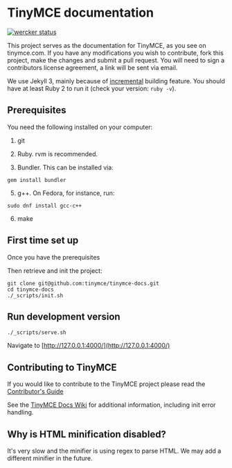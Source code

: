 # TinyMCE documentation

[![wercker status](https://app.wercker.com/status/4d4c743635332430f9d25acae1be5218/s/master "wercker status")](https://app.wercker.com/project/bykey/4d4c743635332430f9d25acae1be5218)

This project serves as the documentation for TinyMCE, as you see on tinymce.com. If you have any modifications you wish to contribute, fork this project, make the changes and submit a pull request. You will need to sign a contributors license agreement, a link will be sent via email.

We use Jekyll 3, mainly because of [incremental](https://jekyllrb.com/docs/configuration/) building feature. You should have at least Ruby 2 to run it (check your version: `ruby -v`).

## Prerequisites

You need the following installed on your computer:

1. git

3. Ruby. rvm is recommended.

4. Bundler. This can be installed via:

```
gem install bundler
```
  
5. g++. On Fedora, for instance, run:

```
sudo dnf install gcc-c++
```

6. make

## First time set up

Once you have the prerequisites

Then retrieve and init the project:

    git clone git@github.com:tinymce/tinymce-docs.git
    cd tinymce-docs
    ./_scripts/init.sh

## Run development version

    ./_scripts/serve.sh

Navigate to [http://127.0.0.1:4000/](http://127.0.0.1:4000/)

## Contributing to TinyMCE

If you would like to contribute to the TinyMCE project please read 
the [Contributor's Guide](https://www.tinymce.com/docs/advanced/contributing-docs/)

See the [TinyMCE Docs Wiki](https://github.com/tinymce/tinymce-docs/wiki) for additional information, 
including init error handling.

## Why is HTML minification disabled?

It's very slow and the minifier is using regex to parse HTML. We may add a different minifier in the future.
